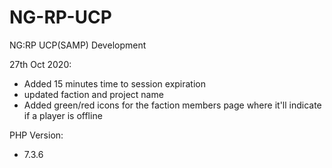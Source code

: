 # NG-RP-UCP
NG:RP UCP(SAMP) Development

27th Oct 2020:
- Added 15 minutes time to session expiration
- updated faction and project name
- Added green/red icons for the faction members page where it'll indicate if a player is offline

PHP Version:
- 7.3.6